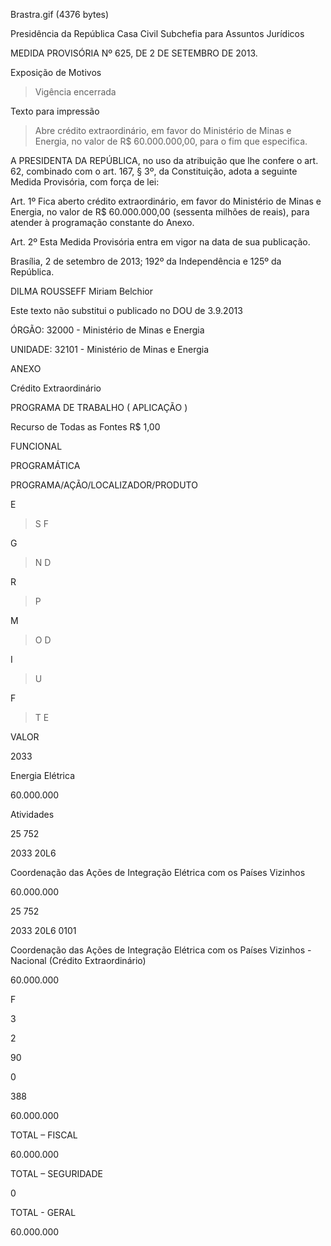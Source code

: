 Brastra.gif (4376 bytes)

Presidência da República
Casa Civil
Subchefia para Assuntos Jurídicos


MEDIDA PROVISÓRIA Nº 625, DE 2 DE SETEMBRO DE 2013.

Exposição de Motivos
> Vigência encerrada

Texto para impressão

> Abre crédito extraordinário, em favor do Ministério de Minas e Energia, no valor de R$ 60.000.000,00, para o fim que especifica.


A PRESIDENTA DA REPÚBLICA, no uso da atribuição que lhe confere o art. 62, combinado com o art. 167, § 3º, da Constituição, adota a seguinte Medida Provisória, com força de lei:

Art. 1º  Fica aberto crédito extraordinário, em favor do Ministério de Minas e Energia, no valor de R$ 60.000.000,00 (sessenta milhões de reais), para atender à programação constante do Anexo.

Art. 2º  Esta Medida Provisória entra em vigor na data de sua publicação.

Brasília, 2 de setembro de 2013; 192º da Independência e 125º da República.

DILMA ROUSSEFF
Miriam Belchior

Este texto não substitui o publicado no DOU de 3.9.2013



ÓRGÃO: 32000 - Ministério de Minas e Energia


UNIDADE: 32101 - Ministério de Minas e Energia




ANEXO

Crédito Extraordinário


PROGRAMA DE TRABALHO ( APLICAÇÃO )

Recurso de Todas as Fontes R$ 1,00


FUNCIONAL

PROGRAMÁTICA

PROGRAMA/AÇÃO/LOCALIZADOR/PRODUTO

E
> S
> F

G
> N
> D

R
> P

M
> O
> D

I
> U

F
> T
> E

VALOR


2033

Energia Elétrica

60.000.000






Atividades
















25 752

2033 20L6

Coordenação das Ações de Integração Elétrica com os Países Vizinhos













60.000.000


25 752

2033  20L6 0101

Coordenação das Ações de Integração Elétrica com os Países Vizinhos - Nacional (Crédito Extraordinário)













60.000.000








F

3

2

90

0

388

60.000.000


TOTAL – FISCAL

60.000.000


TOTAL – SEGURIDADE

0


TOTAL - GERAL

60.000.000











